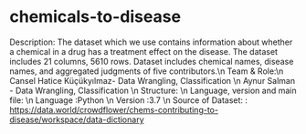 # chemicals-to-disease
Description: The dataset which we use contains information about whether a chemical in a drug has a treatment effect on the disease. The dataset includes 21 columns, 5610 rows.
Dataset includes chemical names, disease names, and aggregated judgments of five contributors.\n
Team & Role:\n
Cansel Hatice Küçükyılmaz- Data Wrangling, Classification \n
Aynur Salman - Data Wrangling, Classification \n
Structure: \n
Language, version and main file: \n
Language :Python \n
Version   :3.7 \n
Source of Dataset: : https://data.world/crowdflower/chems-contributing-to-disease/workspace/data-dictionary
